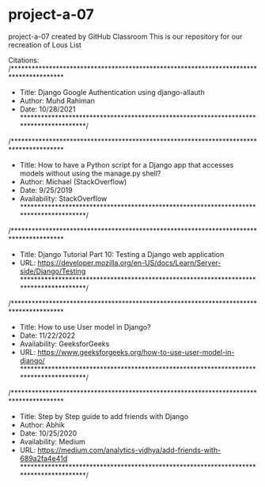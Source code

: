 # project-a-07
project-a-07 created by GitHub Classroom
This is our repository for our recreation of Lous List

Citations:
/***************************************************************************************
*    Title: Django Google Authentication using django-allauth
*    Author: Muhd Rahiman
*    Date: 10/28/2021
***************************************************************************************/
  
/***************************************************************************************
*    Title: How to have a Python script for a Django app that accesses models without using the manage.py shell?
*    Author: Michael (StackOverflow)
*    Date: 9/25/2019
*    Availability: StackOverflow
***************************************************************************************/

/***************************************************************************************
*    Title: Django Tutorial Part 10: Testing a Django web application
*    URL: https://developer.mozilla.org/en-US/docs/Learn/Server-side/Django/Testing
***************************************************************************************/

/***************************************************************************************
*    Title: How to use User model in Django?
*    Date: 11/22/2022
*    Availability: GeeksforGeeks
*    URL: https://www.geeksforgeeks.org/how-to-use-user-model-in-django/
***************************************************************************************/

/***************************************************************************************
*    Title: Step by Step guide to add friends with Django
*    Author: Abhik
*    Date: 10/25/2020
*    Availability: Medium
*    URL: https://medium.com/analytics-vidhya/add-friends-with-689a2fa4e41d
***************************************************************************************/
